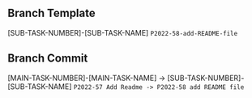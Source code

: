 ## Branch Template

[SUB-TASK-NUMBER]-[SUB-TASK-NAME]
`P2022-58-add-README-file`

## Branch Commit

[MAIN-TASK-NUMBER]-[MAIN-TASK-NAME] -> [SUB-TASK-NUMBER]-[SUB-TASK-NAME]
`P2022-57 Add Readme -> P2022-58 add README file`
